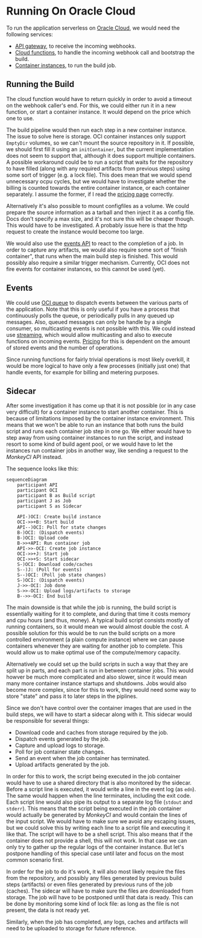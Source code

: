 # Running On Oracle Cloud

To run the application serverless on [Oracle Cloud](https://cloud.oracle.com),
we would need the following services:

 - [API gateway](https://docs.oracle.com/en-us/iaas/Content/APIGateway/home.htm), to receive the incoming webhooks.
 - [Cloud functions](https://docs.oracle.com/en-us/iaas/Content/Functions/home.htm), to handle the incoming webhook call and bootstrap the build.
 - [Container instances](https://docs.oracle.com/en-us/iaas/Content/container-instances/home.htm), to run the build job.

## Running the Build

The cloud function would have to return quickly in order to avoid a timeout on
the webhook caller's end.  For this, we could either run it in a new function,
or start a container instance.  It would depend on the price which one to use.

The build pipeline would then run each step in a new container instance.  The
issue to solve here is storage.  OCI container instances only support `EmptyDir`
volumes, so we can't mount the source repository in it.  If possible, we should
first fill it using an `initContainer`, but the current implementation does
not seem to support that, although it does support multiple containers.  A possible
workaround could be to run a script that waits for the repository to have filled
(along with any required artifacts from previous steps) using some sort of trigger
(e.g. a lock file).  This does mean that we would spend unnecessary ocpu cycles,
but we would have to investigate whether the billing is counted towards the entire
container instance, or each container separately.  I assume the former, if I read
the [pricing page](https://www.oracle.com/cloud/cloud-native/container-instances/pricing/?source=:ow:o:h:nav:092121OCISiteFooter) correctly.

Alternatively it's also possible to mount configfiles as a volume.  We could
prepare the source information as a tarball and then inject it as a config file.
Docs don't specify a max size, and it's not sure this will be cheaper though.  This
would have to be investigated.  A probably issue here is that the http request
to create the instance would become too large.

We would also use the [events API](https://docs.oracle.com/en-us/iaas/Content/Events/Concepts/eventsoverview.htm#Overview_of_Events) to react to the completion of a job.  In order to capture any
artifacts, we would also require some sort of "finish container", that runs when
the main build step is finished.  This would possibly also require a similar
trigger mechanism.  Currently, OCI does not fire events for container instances,
so this cannot be used (yet).

## Events

We could use [OCI queue](https://docs.oracle.com/en-us/iaas/Content/queue/home.htm)
to dispatch events between the various parts of the application.  Note that this
is only useful if you have a process that continuously polls the queue, or
periodically pulls in any queued up messages.  Also, queued messages can only be
handle by a single consumer, so multicasting events is not possible with this.
We could instead use [streaming](https://docs.oracle.com/en-us/iaas/Content/Streaming/home.htm),
which would allow multicasting and also to execute functions on incoming events.
[Pricing](https://www.oracle.com/cloud/price-list/?source=:ow:o:h:nav:092121OCISiteFooter#streaming)
for this is dependent on the amount of stored events and the number of operations.

Since running functions for fairly trivial operations is most likely overkill, it
would be more logical to have only a few processes (initially just one) that
handle events, for example for billing and metering purposes.

## Sidecar

After some investigation it has come up that it is not possible (or in any case
very difficult) for a container instance to start another container.  This is
because of limitations imposed by the container instance environment.  This means
that we won't be able to run an instance that both runs the build script and runs
each container job step in one go.  We either would have to step away from using
container instances to run the script, and instead resort to some kind of build
agent pool, or we would have to let the instances run container jobs in another
way, like sending a request to the _MonkeyCI_ API instead.

The sequence looks like this:
```mermaid
sequenceDiagram
    participant API
    participant OCI
    participant B as Build script
    participant J as Job
    participant S as Sidecar

    API-)OCI: Create build instance
    OCI->>+B: Start build
    API--)OCI: Poll for state changes
    B-)OCI: (Dispatch events)
    B-)OCI: Upload code
    B->>+API: Run container job
    API->>-OCI: Create job instance
    OCI->>+J: Start job
    OCI->>+S: Start sidecar
    S-)OCI: Download code/caches
    S--)J: (Poll for events)
    S--)OCI: (Poll job state changes)
    S-)OCI: (Dispatch events)
    J->>-OCI: Job done
    S->>-OCI: Upload logs/artifacts to storage
    B-->>-OCI: End build
```

The main downside is that while the job is running, the build script is essentially
waiting for it to complete, and during that time it costs memory and cpu hours (and
thus, money).  A typical build script consists mostly of running containers, so it
would mean we would almost double the cost.  A possible solution for this would be
to run the build scripts on a more controlled environment (a plain compute instance)
where we can pause containers whenever they are waiting for another job to complete.
This would allow us to make optimal use of the compute/memory capacity.

Alternatively we could set up the build scripts in such a way that they are split
up in parts, and each part is run in between container jobs.  This would howver be
much more complicated and also slower, since it would mean many more container
instance startups and shutdowns.  Jobs would also become more complex, since for
this to work, they would need some way to store "state" and pass it to later
steps in the piplines.

Since we don't have control over the container images that are used in the build
steps, we will have to start a sidecar along with it.  This sidecar would be
responsible for several things:

 - Download code and caches from storage required by the job.
 - Dispatch events generated by the job.
 - Capture and upload logs to storage.
 - Poll for job container state changes.
 - Send an event when the job container has terminated.
 - Upload artifacts generated by the job.

In order for this to work, the script being executed in the job container would
have to use a shared directory that is also monitored by the sidecar.  Before a
script line is executed, it would write a line in the event log (as `edn`).  The
same would happen when the line terminates, including the exit code.  Each script
line would also pipe its output to a separate log file (`stdout` and `stderr`).
This means that the script being executed in the job container would actually be
generated by _MonkeyCI_ and would contain the lines of the input script.  We
would have to make sure we avoid any escaping issues, but we could solve this
by writing each line to a script file and executing it like that.  The script
will have to be a shell script.  This also means that if the container does not
provide a shell, this will not work.  In that case we can only try to gather up
the regular logs of the container instance.  But let's postpone handling of this
special case until later and focus on the most common scenario first.

In order for the job to do it's work, it will also most likely require the files
from the repository, and possibly any files generated by previous build steps
(artifacts) or even files generated by previous runs of the job (caches).  The
sidecar will have to make sure the files are downloaded from storage.  The job
will have to be postponed until that data is ready.  This can be done by monitoring
some kind of lock file: as long as the file is not present, the data is not ready
yet.

Similarly, when the job has completed, any logs, caches and artifacts will need to
be uploaded to storage for future reference.
